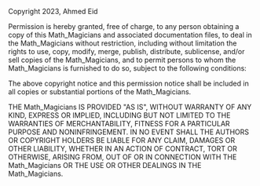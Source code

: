 Copyright 2023, Ahmed Eid

Permission is hereby granted, free of charge, to any person obtaining a copy of this Math_Magicians and associated documentation files, to deal in the Math_Magicians without restriction, including without limitation the rights to use, copy, modify, merge, publish, distribute, sublicense, and/or sell copies of the Math_Magicians, and to permit persons to whom the Math_Magicians is furnished to do so, subject to the following conditions:

The above copyright notice and this permission notice shall be included in all copies or substantial portions of the Math_Magicians.

THE Math_Magicians IS PROVIDED "AS IS", WITHOUT WARRANTY OF ANY KIND, EXPRESS OR IMPLIED, INCLUDING BUT NOT LIMITED TO THE WARRANTIES OF MERCHANTABILITY, FITNESS FOR A PARTICULAR PURPOSE AND NONINFRINGEMENT. IN NO EVENT SHALL THE AUTHORS OR COPYRIGHT HOLDERS BE LIABLE FOR ANY CLAIM, DAMAGES OR OTHER LIABILITY, WHETHER IN AN ACTION OF CONTRACT, TORT OR OTHERWISE, ARISING FROM, OUT OF OR IN CONNECTION WITH THE Math_Magicians OR THE USE OR OTHER DEALINGS IN THE Math_Magicians.